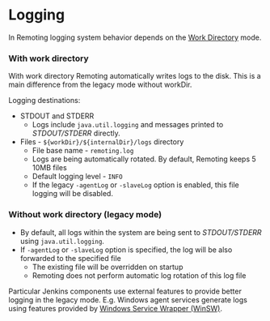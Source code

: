 Logging
===

In Remoting logging system behavior depends on the [Work Directory](workDir.md) mode.

### With work directory

With work directory Remoting automatically writes logs to the disk.
This is a main difference from the legacy mode without workDir.

Logging destinations:

* STDOUT and STDERR
  * Logs include `java.util.logging` and messages printed to _STDOUT/STDERR_ directly.
* Files - `${workDir}/${internalDir}/logs` directory
  * File base name - `remoting.log`
  * Logs are being automatically rotated.
    By default, Remoting keeps 5 10MB files
  * Default logging level - `INFO`
  * If the legacy `-agentLog` or `-slaveLog` option is enabled, this file logging will be disabled.

<!--TODO: Document the configuration file support-->
<!--
In order to configure logging it is possible to use an external property file, path to which can be defined using the `-loggingConfig` CLI option. 
See details about the file format
[in this guide](http://tutorials.jenkov.com/java-logging/configuration.html).
-->

### Without work directory (legacy mode)

* By default, all logs within the system are being sent to _STDOUT/STDERR_ using `java.util.logging`.
* If `-agentLog` or `-slaveLog` option is specified, the log will be also forwarded to the specified file
  * The existing file will be overridden on startup
  * Remoting does not perform automatic log rotation of this log file
  
Particular Jenkins components use external features to provide better logging in the legacy mode.
E.g. Windows agent services generate logs using features provided by [Windows Service Wrapper (WinSW)](https://github.com/kohsuke/winsw/).
